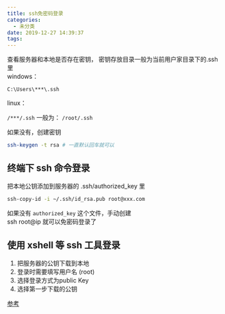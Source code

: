 ```yaml
---
title: ssh免密码登录
categories:
  - 未分类
date: 2019-12-27 14:39:37
tags:
---
```

查看服务器和本地是否存在密钥，
密钥存放目录一般为当前用户家目录下的.ssh里  
windows：

`C:\Users\***\.ssh`  

linux：

`/***/.ssh` 一般为： `/root/.ssh`  

如果没有，创建密钥  
```bash
ssh-keygen -t rsa # 一直默认回车就可以
```
## 终端下 ssh 命令登录
把本地公钥添加到服务器的 .ssh/authorized_key 里  
```bash
ssh-copy-id -i ~/.ssh/id_rsa.pub root@xxx.com
```
如果没有 `authorized_key` 这个文件，手动创建  
ssh root@ip 就可以免密码登录了

## 使用 xshell 等 ssh 工具登录
1. 把服务器的公钥下载到本地
2. 登录时需要填写用户名 (root)
3. 选择登录方式为public Key
4. 选择第一步下载的公钥

[参考](https://cloud.tencent.com/developer/article/1780788)